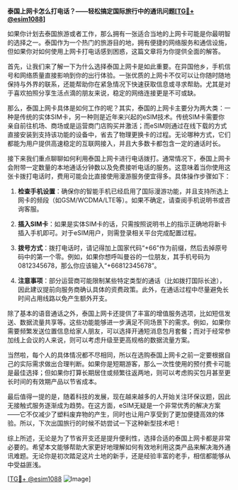 **泰国上网卡怎么打电话？——轻松搞定国际旅行中的通讯问题[[TG💪+ @esim1088](https://t.me/s/esim1088)]**

如果你计划去泰国旅游或者工作，那么拥有一张适合当地的上网卡可能是你最明智的选择之一。泰国作为一个热门的旅游目的地，拥有便捷的网络服务和通信设施，但如果你对如何使用上网卡打电话感到困惑，这篇文章将为你提供全面的解答。

首先，让我们来了解一下为什么选择泰国上网卡是如此重要。在异国他乡，手机信号和网络质量直接影响到你的出行体验。一张优质的上网卡不仅可以让你随时随地保持与外界的联系，还能帮助你在紧急情况下快速获取信息或寻求帮助。尤其是对于喜欢拍照分享生活点滴的朋友来说，稳定的网络连接更是不可或缺。

那么，泰国上网卡具体是如何工作的呢？其实，泰国的上网卡主要分为两大类：一种是传统的实体SIM卡，另一种则是近年来兴起的eSIM技术。传统SIM卡需要你亲自前往机场、商场或是运营商门店购买并激活；而eSIM则通过在线下载的方式直接安装到支持该功能的设备中，省去了物理更换卡的过程。无论哪种方式，它们都能为用户提供高速稳定的互联网接入，并且大多数卡都包含一定的通话时长。

接下来我们重点聊聊如何利用泰国上网卡进行电话拨打。通常情况下，泰国上网卡会附带一定数量的本地通话分钟数以及免费接听电话的服务。这意味着当你使用这张卡拨打电话时，费用可能会比直接使用漫游服务便宜得多。具体操作步骤如下：

1. **检查手机设置**：确保你的智能手机已经启用了国际漫游功能，并且支持所选上网卡的频段（如GSM/WCDMA/LTE等）。如果不确定，请查阅手机说明书或咨询客服。
   
2. **插入SIM卡**：如果是实体SIM卡的话，只需按照说明书上的指示正确地将新卡插入手机即可。对于eSIM用户，则需登录相关平台完成配置过程。

3. **拨号方式**：拨打电话时，请记得加上国家代码“+66”作为前缀，然后去掉原号码中的第一个零。例如，如果你想呼叫曼谷的一位朋友，其手机号码为0812345678，那么你应该输入“+66812345678”。

4. **注意事项**：部分运营商可能限制某些特定类型的通话（比如拨打国际长途），因此建议提前向服务商确认具体的资费政策。此外，在通话过程中尽量避免长时间占用线路以免产生额外开支。

除了基本的语音通话之外，泰国上网卡还提供了丰富的增值服务选项，比如短信发送、数据流量共享等。这些功能能够进一步满足不同场景下的需求。例如，如果你需要频繁发送位置信息给家人朋友，可以选择开通短消息包月套餐；而对于经常参加线上会议的人来说，则可以考虑升级至更高规格的数据流量方案。

当然啦，每个人的具体情况都不尽相同，所以在选购泰国上网卡之前一定要根据自己的实际需求做出合理判断。如果你是短期游客，那么一次性使用的预付费卡可能是最佳选择；但如果你打算长期居住或频繁往返两地，则可以考虑购买包月甚至更长时间的有效期产品以节省成本。

最后值得一提的是，随着科技的发展，现在越来越多的人开始关注环保议题，因此无接触式服务逐渐成为趋势。在这方面，eSIM无疑是一个非常优秀的解决方案——它不仅减少了塑料废弃物的产生，同时也让用户享受到了更加便捷高效的体验。所以，下次出国旅行的时候不妨尝试一下这种新型技术吧！

综上所述，无论是为了节省开支还是提升便利性，选择合适的泰国上网卡都是非常必要的。希望本文能够帮助大家更好地理解如何有效地利用这类产品来解决海外通讯难题。无论你是初次踏足这片土地的新手，还是经验丰富的老手，相信都能够从中受益匪浅。

[[TG💪+ @esim1088](https://t.me/s/esim1088) ![Image](https://i.postimg.cc/4NQfJmqS/Snipaste-2025-05-13-00-14-12.png)]